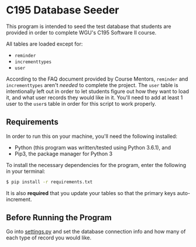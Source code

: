 # C195 Database Seeder

This program is intended to seed the test database that students are provided
in order to complete WGU's C195 Software II course.

All tables are loaded except for:

* `reminder`
* `incrementtypes`
* `user`

According to the FAQ document provided by Course Mentors, `reminder` and
`incrementtypes` aren't _needed_ to complete the project. The `user` table
is intentionally left out in order to let students figure out how they want
to load it, and what user records they would like in it. You'll need to add
at least 1 user to the `user`s table in order for this script to work properly.

## Requirements

In order to run this on your machine, you'll need the following installed:

* Python (this program was written/tested using Python 3.6.1), and
* Pip3, the package manager for Python 3

To install the necessary dependencies for the program, enter the
following in your terminal:

```bash
$ pip install -r requirements.txt
```

It is also **required** that you update your tables so that the primary keys auto-increment.

## Before Running the Program

Go into [settings.py](/settings.py) and set the database connection info and how many of each
type of record you would like.
